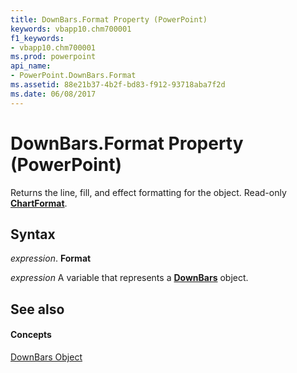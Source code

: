 ```yaml
---
title: DownBars.Format Property (PowerPoint)
keywords: vbapp10.chm700001
f1_keywords:
- vbapp10.chm700001
ms.prod: powerpoint
api_name:
- PowerPoint.DownBars.Format
ms.assetid: 88e21b37-4b2f-bd83-f912-93718aba7f2d
ms.date: 06/08/2017
---
```



# DownBars.Format Property (PowerPoint)

Returns the line, fill, and effect formatting for the object. Read-only  **[ChartFormat](PowerPoint.ChartFormat.md)**.


## Syntax

 _expression_. **Format**

 _expression_ A variable that represents a **[DownBars](PowerPoint.DownBars.md)** object.


## See also


#### Concepts


[DownBars Object](PowerPoint.DownBars.md)


